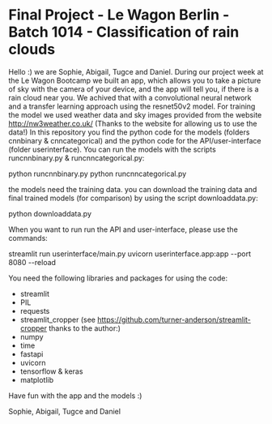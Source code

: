 # Final Project - Le Wagon Berlin - Batch 1014 - Classification of rain clouds

Hello :) we are Sophie, Abigail, Tugce and Daniel. During our project week at the Le Wagon Bootcamp
we built an app, which allows you to take a picture of sky with the camera of your device, and the app will tell you, if there is a rain cloud near you. We achived that with a convolutional neural network and a transfer learning approach using the resnet50v2 model. For training the model we used weather data and sky images provided from the website http://nw3weather.co.uk/ (Thanks to the website for allowing us to use the data!)
In this repository you find the python code for the models (folders cnnbinary & cnncategorical) and the python code for the API/user-interface (folder userinterface). You can run the models with the scripts runcnnbinary.py & runcnncategorical.py:

python runcnnbinary.py
python runcnncategorical.py

the models need the training data. you can download the training data and final trained models (for comparison) by using the script downloaddata.py:

python downloaddata.py

When you want to run run the API and user-interface, please use the commands:

streamlit run userinterface/main.py
uvicorn userinterface.app:app --port 8080 --reload

You need the following libraries and packages for using the code:

- streamlit
- PIL
- requests
- streamlit_cropper (see https://github.com/turner-anderson/streamlit-cropper thanks to the author:)
- numpy
- time
- fastapi
- uvicorn
- tensorflow & keras
- matplotlib

Have fun with the app and the models :)

Sophie, Abigail, Tugce and Daniel
